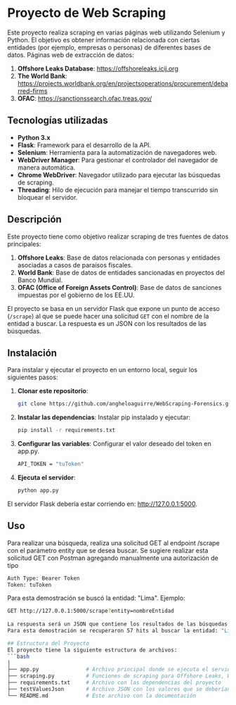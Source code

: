 # Proyecto de Web Scraping

Este proyecto realiza scraping en varias páginas web utilizando Selenium y Python. El objetivo es obtener información relacionada con ciertas entidades (por ejemplo, empresas o personas) de diferentes bases de datos.
Páginas web de extracción de datos:
1. **Offshore Leaks Database**: https://offshoreleaks.icij.org
2. **The World Bank**: https://projects.worldbank.org/en/projectsoperations/procurement/debarred-firms
3. **OFAC**: https://sanctionssearch.ofac.treas.gov/

## Tecnologías utilizadas

- **Python 3.x**
- **Flask**: Framework para el desarrollo de la API.
- **Selenium**: Herramienta para la automatización de navegadores web.
- **WebDriver Manager**: Para gestionar el controlador del navegador de manera automática.
- **Chrome WebDriver**: Navegador utilizado para ejecutar las búsquedas de scraping.
- **Threading**: Hilo de ejecución para manejar el tiempo transcurrido sin bloquear el servidor.

## Descripción

Este proyecto tiene como objetivo realizar scraping de tres fuentes de datos principales:
1. **Offshore Leaks**: Base de datos relacionada con personas y entidades asociadas a casos de paraísos fiscales.
2. **World Bank**: Base de datos de entidades sancionadas en proyectos del Banco Mundial.
3. **OFAC (Office of Foreign Assets Control)**: Base de datos de sanciones impuestas por el gobierno de los EE.UU.

El proyecto se basa en un servidor Flask que expone un punto de acceso (`/scrape`) al que se puede hacer una solicitud `GET` con el nombre de la entidad a buscar. La respuesta es un JSON con los resultados de las búsquedas.

## Instalación

Para instalar y ejecutar el proyecto en un entorno local, seguir los siguientes pasos:

1. **Clonar este repositorio**:
   ```bash
   git clone https://github.com/angheloaguirre/WebScraping-Forensics.git
   
2. **Instalar las dependencias**:
   Instalar pip instalado y ejecutar:
   ```bash
   pip install -r requirements.txt
   
3. **Configurar las variables**:
   Configurar el valor deseado del token en app.py.
   ```bash
   API_TOKEN = "tuToken"
   
4. **Ejecuta el servidor**:
   ```bash
   python app.py

El servidor Flask debería estar corriendo en: http://127.0.0.1:5000.

## Uso

Para realizar una búsqueda, realiza una solicitud GET al endpoint /scrape con el parámetro entity que se desea buscar.
Se sugiere realizar esta solicitud GET con Postman agregando manualmente una autorización de tipo
```bash
Auth Type: Bearer Token
Token: tuToken
```
Para esta demostración se buscó la entidad: "Lima".
Ejemplo:
```bash
GET http://127.0.0.1:5000/scrape?entity=nombreEntidad
   
La respuesta será un JSON que contiene los resultados de las búsquedas en las tres bases de datos.
Para esta demostración se recuperaron 57 hits al buscar la entidad: "Lima".

## Estructura del Proyecto
El proyecto tiene la siguiente estructura de archivos:
```bash
│
├── app.py               # Archivo principal donde se ejecuta el servidor Flask
├── scraping.py          # Funciones de scraping para Offshore Leaks, World Bank y OFAC
├── requirements.txt     # Archivo con las dependencias del proyecto
├── testValuesJson       # Archivo JSON con los valores que se deberían recuperar si se busca la entidad "Lima"
└── README.md            # Este archivo con la documentación
